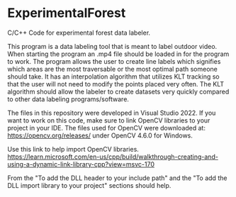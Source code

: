 # ExperimentalForest
C/C++ Code for experimental forest data labeler.

This program is a data labeling tool that is meant to label outdoor video. When starting the program an .mp4 file should be loaded in for the program to work.
The program allows the user to create line labels which signifies which areas are the most traversable or the most optimal path someone should take. It has an
interpolation algorithm that utilizes KLT tracking so that the user will not need to modify the points placed very often. The KLT algorithm should allow the 
labeler to create datasets very quickly compared to other data labeling programs/software.

The files in this repository were developed in Visual Studio 2022. If you want to work on this code, make sure to link OpenCV libraries to your project in your IDE.
The files used for OpenCV were downloaded at: https://opencv.org/releases/ under OpenCV 4.6.0 for Windows.

Use this link to help import OpenCV libraries.
https://learn.microsoft.com/en-us/cpp/build/walkthrough-creating-and-using-a-dynamic-link-library-cpp?view=msvc-170

From the "To add the DLL header to your include path" and the "To add the DLL import library to your project" sections should help.

